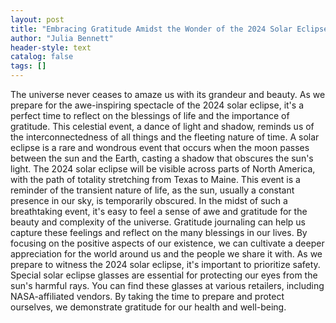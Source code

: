 ```yaml
---
layout: post
title: "Embracing Gratitude Amidst the Wonder of the 2024 Solar Eclipse"
author: "Julia Bennett"
header-style: text
catalog: false
tags: []
---
```


The universe never ceases to amaze us with its grandeur and beauty. As we prepare for the awe-inspiring spectacle of the 2024 solar eclipse, it's a perfect time to reflect on the blessings of life and the importance of gratitude. This celestial event, a dance of light and shadow, reminds us of the interconnectedness of all things and the fleeting nature of time. A solar eclipse is a rare and wondrous event that occurs when the moon passes between the sun and the Earth, casting a shadow that obscures the sun's light. The 2024 solar eclipse will be visible across parts of North America, with the path of totality stretching from Texas to Maine. This event is a reminder of the transient nature of life, as the sun, usually a constant presence in our sky, is temporarily obscured. In the midst of such a breathtaking event, it's easy to feel a sense of awe and gratitude for the beauty and complexity of the universe. Gratitude journaling can help us capture these feelings and reflect on the many blessings in our lives. By focusing on the positive aspects of our existence, we can cultivate a deeper appreciation for the world around us and the people we share it with. As we prepare to witness the 2024 solar eclipse, it's important to prioritize safety. Special solar eclipse glasses are essential for protecting our eyes from the sun's harmful rays. You can find these glasses at various retailers, including NASA-affiliated vendors. By taking the time to prepare and protect ourselves, we demonstrate gratitude for our health and well-being.